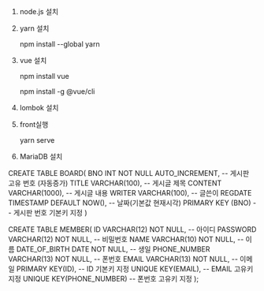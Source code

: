 1. node.js 설치

2. yarn 설치

   npm install --global yarn

3. vue 설치

   npm install vue

   npm install -g @vue/cli


4. lombok 설치

5. front실행

   yarn serve

6. MariaDB 설치
   

CREATE TABLE BOARD(
	BNO INT NOT NULL AUTO_INCREMENT,	-- 게시판 고유 번호 (자동증가)
	TITLE VARCHAR(100),	-- 게시글 제목
	CONTENT VARCHAR(1000),	-- 게시글 내용
	WRITER VARCHAR(100),	-- 글쓴이
	REGDATE TIMESTAMP DEFAULT NOW(),	-- 날짜(기본값 현재시각)
	PRIMARY KEY (BNO)	-- 게시판 번호 기본키 지정
)

CREATE TABLE MEMBER(
	ID VARCHAR(12) NOT NULL,	-- 아이디
	PASSWORD VARCHAR(12) NOT NULL,	-- 비밀번호
	NAME VARCHAR(10) NOT NULL,	-- 이름
	DATE_OF_BIRTH DATE NOT NULL,	-- 생일
	PHONE_NUMBER VARCHAR(13) NOT NULL, -- 폰번호
	EMAIL VARCHAR(13) NOT NULL,	-- 이메일
	PRIMARY KEY(ID),	-- ID 기본키 지정
	UNIQUE KEY(EMAIL),	-- EMAIL 고유키 지정
	UNIQUE KEY(PHONE_NUMBER)	-- 폰번호 고유키 지정
);
